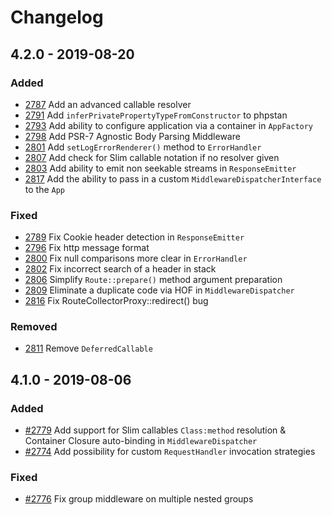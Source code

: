 # Changelog

## 4.2.0 - 2019-08-20

### Added
- [2787](https://github.com/slimphp/Slim/pull/2787) Add an advanced callable resolver
- [2791](https://github.com/slimphp/Slim/pull/2791) Add `inferPrivatePropertyTypeFromConstructor` to phpstan
- [2793](https://github.com/slimphp/Slim/pull/2793) Add ability to configure application via a container in `AppFactory`
- [2798](https://github.com/slimphp/Slim/pull/2798) Add PSR-7 Agnostic Body Parsing Middleware
- [2801](https://github.com/slimphp/Slim/pull/2801) Add `setLogErrorRenderer()` method to `ErrorHandler`
- [2807](https://github.com/slimphp/Slim/pull/2807) Add check for Slim callable notation if no resolver given
- [2803](https://github.com/slimphp/Slim/pull/2803) Add ability to emit non seekable streams in `ResponseEmitter`
- [2817](https://github.com/slimphp/Slim/pull/2817) Add the ability to pass in a custom `MiddlewareDispatcherInterface` to the `App`

### Fixed
- [2789](https://github.com/slimphp/Slim/pull/2789) Fix Cookie header detection in `ResponseEmitter`
- [2796](https://github.com/slimphp/Slim/pull/2796) Fix http message format
- [2800](https://github.com/slimphp/Slim/pull/2800) Fix null comparisons more clear in `ErrorHandler`
- [2802](https://github.com/slimphp/Slim/pull/2802) Fix incorrect search of a header in stack
- [2806](https://github.com/slimphp/Slim/pull/2806) Simplify `Route::prepare()` method argument preparation
- [2809](https://github.com/slimphp/Slim/pull/2809) Eliminate a duplicate code via HOF in `MiddlewareDispatcher`
- [2816](https://github.com/slimphp/Slim/pull/2816) Fix RouteCollectorProxy::redirect() bug

### Removed
- [2811](https://github.com/slimphp/Slim/pull/2811) Remove `DeferredCallable`

## 4.1.0 - 2019-08-06

### Added
- [#2779](https://github.com/slimphp/Slim/pull/2774) Add support for Slim callables `Class:method` resolution & Container Closure auto-binding in `MiddlewareDispatcher`
- [#2774](https://github.com/slimphp/Slim/pull/2774) Add possibility for custom `RequestHandler` invocation strategies

### Fixed
- [#2776](https://github.com/slimphp/Slim/pull/2774) Fix group middleware on multiple nested groups
